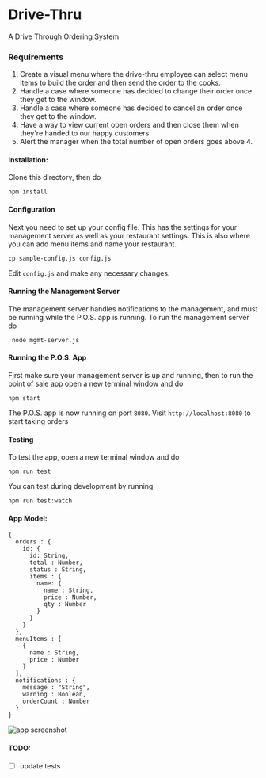 # Drive-Thru
A Drive Through Ordering System

### Requirements
1. Create a visual menu where the drive-thru employee can select menu items to build the order and then send the order to the cooks.
2. Handle a case where someone has decided to change their order once they get to the window.
3. Handle a case where someone has decided to cancel an order once they get to the window.
4. Have a way to view current open orders and then close them when they're handed to our happy customers.
5. Alert the manager when the total number of open orders goes above 4.

#### Installation:
Clone this directory, then do
```
npm install
```
#### Configuration
Next you need to set up your config file. This has the settings for your management server as well as your restaurant settings. This is also where you can add menu items and name your restaurant.

``` cp sample-config.js config.js ```

Edit `config.js` and make any necessary changes.

#### Running the Management Server
The management server handles notifications to the management, and must be running while the P.O.S. app is running.
To run the management server do
```
 node mgmt-server.js
```

#### Running the P.O.S. App
First make sure your management server is up and running, then to run the point of sale app open a new terminal window and do

```
npm start
```

The P.O.S. app is now running on port `8080`. Visit `http://localhost:8080` to start taking orders

#### Testing
To test the app, open a new terminal window and do
```
npm run test
```
You can test during development by running
```
npm run test:watch
```

#### App Model:
```
{
  orders : {
    id: {
      id: String,
      total : Number,
      status : String,
      items : {
        name: {
          name : String,
          price : Number,
          qty : Number
        }
      }
    }
  },
  menuItems : [
    {
      name : String,
      price : Number
    }
  ],
  notifications : {
    message : "String",
    warning : Boolean,
    orderCount : Number
  }
}
```
![app screenshot](https://github.com/gabeshaughnessy/Drive-Thru/blob/master/wireframes/app-screenshot.jpg?raw=true)

#### TODO:
- [ ] update tests
